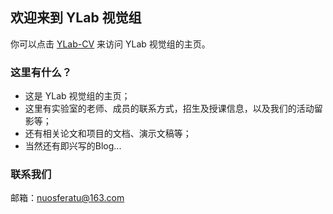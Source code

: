 ## 欢迎来到 YLab 视觉组

你可以点击 [YLab-CV](https://nuosferatu.github.io/ylabcv.github.io/index.html) 来访问 YLab 视觉组的主页。

### 这里有什么？

- 这是 YLab 视觉组的主页；
- 这里有实验室的老师、成员的联系方式，招生及授课信息，以及我们的活动留影等；
- 还有相关论文和项目的文档、演示文稿等；
- 当然还有即兴写的Blog...

### 联系我们

邮箱：nuosferatu@163.com
